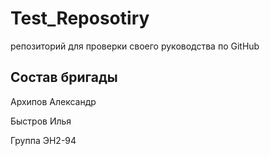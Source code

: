 # Test_Reposotiry
репозиторий для проверки своего руководства по GitHub

## Состав бригады
Архипов Александр

Быстров Илья

Группа ЭН2-94
